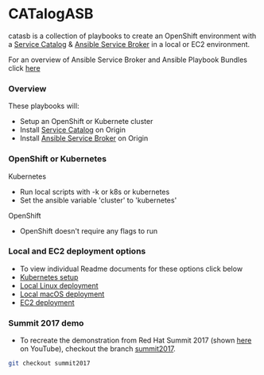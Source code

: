 # CATalogASB

catasb is a collection of playbooks to create an OpenShift environment with a [Service Catalog](https://github.com/kubernetes-incubator/service-catalog) & [Ansible Service Broker](https://github.com/openshift/ansible-service-broker) in a local or EC2 environment.


For an overview of Ansible Service Broker and Ansible Playbook Bundles click [here](https://github.com/openshift/ansible-service-broker/blob/master/docs/introduction.md)

### Overview
These playbooks will:
  * Setup an OpenShift or Kubernete cluster
  * Install [Service Catalog](https://github.com/kubernetes-incubator/service-catalog) on Origin
  * Install [Ansible Service Broker](https://github.com/openshift/ansible-service-broker) on Origin


### OpenShift or Kubernetes
Kubernetes
  * Run local scripts with -k or k8s or kubernetes
  * Set the ansible variable 'cluster' to 'kubernetes'

OpenShift
  * OpenShift doesn't require any flags to run


### Local and EC2 deployment options
  * To view individual Readme documents for these options click below
  * [Kubernetes setup](kubernetes/README.md)
  * [Local Linux deployment](local/linux/README.md)
  * [Local macOS deployment](local/mac/README.md)
  * [EC2 deployment](ec2/README.md)


### Summit 2017 demo
  * To recreate the demonstration from Red Hat Summit 2017 (shown [here](https://github.com/fusor/catasb/pull/87) on YouTube), checkout the branch [summit2017](https://github.com/fusor/catasb/tree/summit2017).
  ```bash
  git checkout summit2017
  ```
